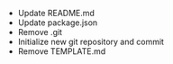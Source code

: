 - Update README.md
- Update package.json
- Remove .git
- Initialize new git repository and commit
- Remove TEMPLATE.md